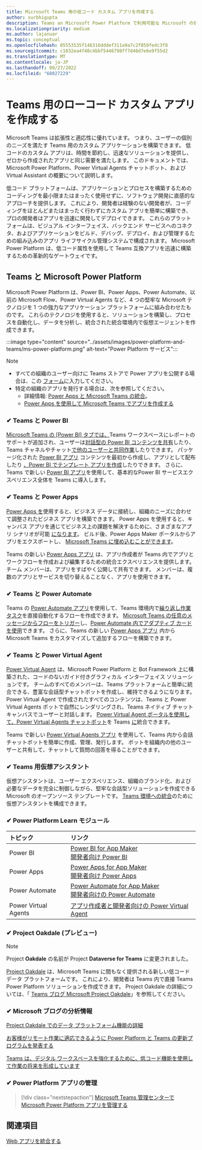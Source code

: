 ```yaml
---
title: Microsoft Teams 用の低コード カスタム アプリを作成する
author: surbhigupta
description: Teams an Microsoft Power Platform で利用可能な Microsoft の低コード ソリューションとコード ソリューションについて説明します。
ms.localizationpriority: medium
ms.author: lajanuar
ms.topic: conceptual
ms.openlocfilehash: 05553535f146316dddef311a9a7c2f859fedc3f8
ms.sourcegitcommit: c1032ea4f48c4bbf5446798ff7d46d7e6e9f55d2
ms.translationtype: MT
ms.contentlocale: ja-JP
ms.lasthandoff: 09/27/2022
ms.locfileid: "68027229"
---
```

# <a name="create-low-code-custom-apps-for-teams"></a>Teams 用のローコード カスタム アプリを作成する

Microsoft Teams は拡張性と適応性に優れています。 つまり、ユーザーの個別のニーズを満たす Teams 用のカスタム アプリケーションを構築できます。 低コードのカスタム アプリは、時間を節約し、迅速なソリューションを提供し、ゼロから作成されたアプリと同じ需要を満たします。 このドキュメントでは、Microsoft Power Platform、Power Virtual Agents チャットボット、および Virtual Assistant の概要について説明します。

低コード プラットフォームは、アプリケーションとプロセスを構築するためのコーディングを最小限またはまったく使用せずに、ソフトウェア開発に直感的なアプローチを提供します。 これにより、開発者は経験のない開発者が、コーディングをほとんどまたはまったく行わずにカスタム アプリを簡単に構築でき、プロの開発者はアプリを迅速に開発してデプロイできます。 これらのプラットフォームは、ビジュアル インターフェイス、バックエンド サービスへのコネクタ、およびアプリケーションをビルド、デバッグ、デプロイ、および管理するための組み込みのアプリ ライフサイクル管理システムで構成されます。 Microsoft Power Platform は、低コード属性を使用して Teams 互換アプリを迅速に構築するための革新的なゲートウェイです。

## <a name="teams-and-microsoft-power-platform"></a>Teams と Microsoft Power Platform

Microsoft Power Platform は、Power BI、Power Apps、Power Automate、以前の Microsoft Flow、Power Virtual Agents など、4 つの堅牢な Microsoft テクノロジを 1 つの強力なアプリケーション プラットフォームに組み合わせたものです。 これらのテクノロジを使用すると、ソリューションを構築し、プロセスを自動化し、データを分析し、統合された統合環境内で仮想エージェントを作成できます。

:::image type="content" source="../assets/images/power-platform-and-teams/ms-power-platform.png" alt-text="Power Platform サービス":::

> [!NOTE]
>
> - すべての組織のユーザー向けに Teams ストアで Power アプリを公開する場合は、この [フォーム](https://go.microsoft.com/fwlink/?linkid=2204468)に入力してください。
> - 特定の組織のアプリを発行する場合は、次を参照してください。
>   - 詳細情報: [Power Apps と Microsoft Teams の統合](/power-apps/teams/overview)。
>   - [Power Apps を使用して Microsoft Teams でアプリを作成する](/power-apps/teams/create-apps-overview)

### <a name="-teams-and-power-bi"></a>✔ Teams と Power BI

[Microsoft Teams の [Power BI] タブでは、](https://powerbi.microsoft.com/blog/announcing-new-power-bi-tab-for-microsoft-teams/)Teams ワークスペースにレポートのサポートが追加され、ユーザーは[対話型の Power BI コンテンツを共有](/power-bi/collaborate-share/service-embed-report-microsoft-teams)したり、Teams チャネルやチャット[で他のユーザーと共同作業](/power-bi/collaborate-share/service-collaborate-microsoft-teams)したりできます。 パッケージ化された [Power BI アプリ](/power-bi/collaborate-share/service-create-distribute-apps) コンテンツを最初から作成し、アプリとして配布したり [、Power BI でテンプレート アプリを作成](/power-bi/connect-data/service-template-apps-create)したりできます。 さらに、Teams で新しい [Power BI アプリ](https://go.microsoft.com/fwlink/?linkid=2143643)を使用して、基本的なPower BI サービスエクスペリエンス全体を Teams に導入します。

### <a name="-teams-and-power-apps"></a>✔ Teams と Power Apps

[Power Apps を](/powerapps/powerapps-overview)使用すると、ビジネス データに接続し、組織のニーズに合わせて調整されたビジネス アプリを構築できます。  Power Apps を使用すると、キャンバス アプリを通じてビジネス上の課題を解決するために、さまざまなアプリ シナリオが可能 [になります](/powerapps/maker/#canvas-apps)。 ビルド後、Power Apps Maker ポータルからアプリをエクスポートし、 [Microsoft Teams に埋め込むことができます](/power-platform/admin/embed-app-teams)。

Teams の新しい [Power Apps アプリ](https://go.microsoft.com/fwlink/?linkid=2143374) は、アプリ作成者が Teams 内でアプリとワークフローを作成および編集するための統合エクスペリエンスを提供します。 チーム メンバーは、アプリをすばやく公開して共有できます。 メンバーは、複数のアプリとサービスを切り替えることなく、アプリを使用できます。

### <a name="-teams-and-power-automate"></a>✔ Teams と Power Automate

Teams の [Power Automate アプリ](/power-automate/teams/install-teams-app)を使用して、Teams 環境内で[繰り返し作業タスク](https://flow.microsoft.com/connectors/shared_teams/microsoft-teams/)を直接自動化するフローを作成できます。 [Microsoft Teams の任意のメッセージからフローをトリガー](/power-automate/trigger-flow-teams-message)し、[Power Automate 内でアダプティブ カードを使用](/power-automate/create-adaptive-cards)できます。 さらに、Teams の新しい [Power Apps アプリ](https://go.microsoft.com/fwlink/?linkid=2143539) 内から Microsoft Teams をカスタマイズして追加するフローを構築できます。

### <a name="-teams-and-power-virtual-agents"></a>✔ Teams と Power Virtual Agent

[Power Virtual Agent](/power-virtual-agents/fundamentals-what-is-power-virtual-agents) は、Microsoft Power Platform と Bot Framework 上に構築された、コードのないガイド付きグラフィカル インターフェイス ソリューションです。 チームのすべてのメンバーは、Teams プラットフォームと簡単に統合できる、豊富な会話型チャットボットを作成し、維持できるようになります。 Power Virtual Agent で作成されたすべてのコンテンツは、Teams と Power Virtual Agents ボットで自然にレンダリングされ、Teams ネイティブ チャット キャンバスでユーザーと対話します。 [Power Virtual Agent ポータルを使用して、Power Virtual Agents チャットボット](/power-virtual-agents/publication-add-bot-to-microsoft-teams)を Teams [に](https://powervirtualagents.microsoft.com)統合できます。

Teams で新しい [Power Virtual Agents アプリ](https://aka.ms/pva-teams-docs) を使用して、Teams 内から会話チャットボットを簡単に作成、管理、発行します。 ボットを組織内の他のユーザーと共有して、チャットして質問の回答を得ることができます。

### <a name="-virtual-assistant-for-teams"></a>✔ Teams 用仮想アシスタント

仮想アシスタントは、ユーザー エクスペリエンス、組織のブランド化、および必要なデータを完全に制御しながら、堅牢な会話型ソリューションを作成できる Microsoft のオープンソース テンプレートです。 [Teams 環境への統合](https://microsoft.github.io/botframework-solutions/clients-and-channels/tutorials/enable-teams/1-intro)のために仮想アシスタントを構成できます。

### <a name="-power-platform-learn-modules"></a>✔ Power Platform Learn モジュール

|  トピック  |  リンク  |
|:---------|:----------------------|
|Power BI|[Power BI for App Maker](/training/browse/?expanded=power-platform&products=power-bi&roles=maker)</br>[開発者向け Power BI](/training/browse/?expanded=power-platform&products=power-bi&roles=developer)|
|Power Apps|[Power Apps for App Maker](/training/browse/?products=power-apps&roles=maker)</br>[開発者向け Power Apps](/training/browse/?products=power-apps)|
|Power Automate|[Power Automate for App Maker](/training/browse/?expanded=power-platform&products=power-automate&roles=maker)</br>[開発者向けの Power Automate](/training/browse/?expanded=power-platform&products=power-automate&roles=developer)|
|Power Virtual Agents|[アプリ作成者と開発者向けの Power Virtual Agent](/training/browse/?products=power-virtual-agents&expanded=power-platform&roles=maker)|

### <a name="-project-oakdale-preview"></a>✔ Project Oakdale (プレビュー)

> [!NOTE]
> Project **Oakdale** の名前が Project **Dataverse for Teams** に変更されました。

[Project Oakdale](https://techcommunity.microsoft.com/t5/microsoft-teams-blog/teams-is-shaping-the-future-of-work-with-low-code-features-to/ba-p/1507180
) は、Microsoft Teams に間もなく提供される新しい低コード データ プラットフォームです。 これにより、開発者は Teams 内で直接 Teams Power Platform ソリューションを作成できます。 Project Oakdale の詳細については、「 [Teams ブログ Microsoft Project Oakdale](https://powerapps.microsoft.com/blog/introducing-project-oakdale-a-new-low-code-data-platform-for-microsoft-teams)」を参照してください。

### <a name="-microsoft-blog-insights"></a>✔ Microsoft ブログの分析情報

[Project Oakdale でのデータ プラットフォーム機能の詳細](https://powerapps.microsoft.com/blog/a-closer-look-at-data-platform-capabilities-in-project-oakdale/)

[お客様がリモート作業に適応できるように Power Platform と Teams の更新プログラムを発表する](https://cloudblogs.microsoft.com/powerplatform/2020/05/19/announcing-power-platform-and-teams-updates-to-help-customers-adapt-to-remote-work/)

[Teams は、デジタル ワークスペースを強化するために、低コード機能を使用して作業の将来を形成しています](https://techcommunity.microsoft.com/t5/microsoft-teams-blog/teams-is-shaping-the-future-of-work-with-low-code-features-to/ba-p/1507180)

### <a name="-managing-power-platform-apps"></a>✔ Power Platform アプリの管理

> [!div class="nextstepaction"]
> [Microsoft Teams 管理センターで Microsoft Power Platform アプリを管理する](/microsoftteams/manage-power-platform-apps)

## <a name="see-also"></a>関連項目

[Web アプリを統合する](~/samples/integrate-web-apps-overview.md)
